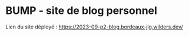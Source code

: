 # BUMP - site de blog personnel

Lien du site déployé : https://2023-09-p2-blog.bordeaux-jlg.wilders.dev/

